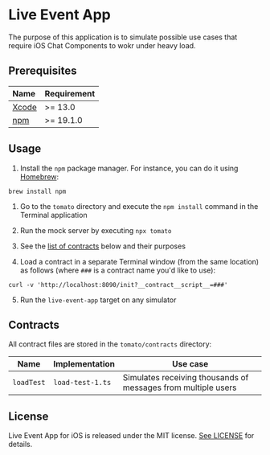 # Live Event App

The purpose of this application is to simulate possible use cases that require iOS Chat Components to wokr under heavy load.

## Prerequisites

| Name | Requirement |
| :--- | :------ |
| [Xcode](https://developer.apple.com/xcode/resources/) | >= 13.0 |
| [npm](https://www.npmjs.com/) | >= 19.1.0 |

## Usage

1. Install the `npm` package manager. For instance, you can do it using [Homebrew](https://brew.sh/):

```
brew install npm
```

1. Go to the `tomato` directory and execute the `npm install` command in the Terminal application

2. Run the mock server by executing `npx tomato` 

3. See the [list of contracts](#contracts) below and their purposes

4. Load a contract in a separate Terminal window (from the same location) as follows (where `###` is a contract name you'd like to use):

```
curl -v 'http://localhost:8090/init?__contract__script__=###'
```

5. Run the `live-event-app` target on any simulator

## Contracts

All contract files are stored in the `tomato/contracts` directory:

| Name | Implementation | Use case | 
|----- |--------- |---------- |
| `loadTest` | `load-test-1.ts` | Simulates receiving thousands of messages from multiple users | 

## License

Live Event App for iOS is released under the MIT license. [See LICENSE](https://github.com/pubnub/chat-components-ios/blob/master/LICENSE) for details.
